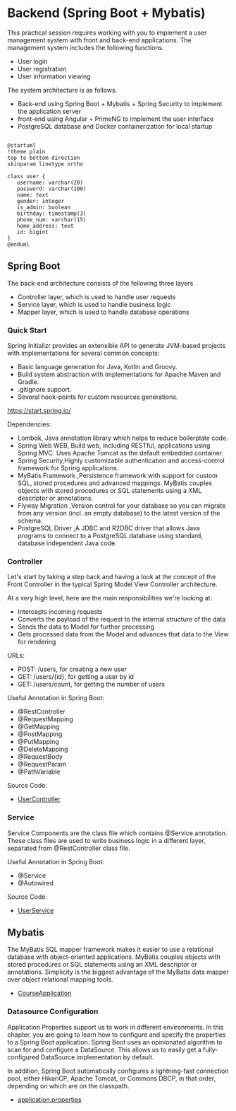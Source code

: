 # Backend (Spring Boot + Mybatis)

This practical session requires working with you to implement a user management system with front and back-end
applications. The management system includes the following functions.

- User login
- User registration
- User information viewing

The system architecture is as follows.

- Back-end using Spring Boot + Mybatis + Spring Security to implement the application server
- front-end using Angular + PrimeNG to implement the user interface
- PostgreSQL database and Docker containerization for local startup

```plantuml

@startuml
!theme plain
top to bottom direction
skinparam linetype ortho

class user {
   username: varchar(20)
   password: varchar(100)
   name: text
   gender: integer
   is_admin: boolean
   birthday: timestamp(3)
   phone_num: varchar(15)
   home_address: text
   id: bigint
}
@enduml

```

## Spring Boot

The back-end architecture consists of the following three layers

- Controller layer, which is used to handle user requests
- Service layer, which is used to handle business logic
- Mapper layer, which is used to handle database operations

### Quick Start

Spring Initializr provides an extensible API to generate JVM-based projects with implementations for several common
concepts:

- Basic language generation for Java, Kotlin and Groovy.
- Build system abstraction with implementations for Apache Maven and Gradle.
- .gitignore support.
- Several hook-points for custom resources generations.

https://start.spring.io/

Dependencies:

- Lombok, Java annotation library which helps to reduce boilerplate code.
- Spring Web WEB, Build web, including RESTful, applications using Spring MVC. Uses Apache Tomcat as the default
  embedded container.
- Spring Security,Highly customizable authentication and access-control framework for Spring applications.
- MyBatis Framework ,Persistence framework with support for custom SQL, stored procedures and advanced mappings. MyBatis
  couples objects with stored procedures or SQL statements using a XML descriptor or annotations.
- Flyway Migration ,Version control for your database so you can migrate from any version (incl. an empty database) to
  the latest version of the schema.
- PostgreSQL Driver ,A JDBC and R2DBC driver that allows Java programs to connect to a PostgreSQL database using
  standard, database independent Java code.

### Controller

Let's start by taking a step back and having a look at the concept of the Front Controller in the typical Spring Model
View Controller architecture.

At a very high level, here are the main responsibilities we're looking at:

- Intercepts incoming requests
- Converts the payload of the request to the internal structure of the data
- Sends the data to Model for further processing
- Gets processed data from the Model and advances that data to the View for rendering

URLs:

- POST: /users, for creating a new user
- GET: /users/{id}, for getting a user by id
- GET: /users/count, for getting the number of users

Useful Annotation in Spring Boot:

- @RestController
- @RequestMapping
- @GetMapping
- @PostMapping
- @PutMapping
- @DeleteMapping
- @RequestBody
- @RequestParam
- @PathVariable

Source Code:

- [UserController](/backend/src/main/java/com/kingland/neusoft/course/controller/UserController.java)

### Service

Service Components are the class file which contains @Service annotation.
These class files are used to write business logic in a different layer, separated from @RestController class file.

Useful Annotation in Spring Boot:

- @Service
- @Autowired

Source Code:

- [UserService](/backend/src/main/java/com/kingland/neusoft/course/service/UserService.java)

## Mybatis

The MyBatis SQL mapper framework makes it easier to use a relational database with object-oriented applications. MyBatis
couples objects with stored procedures or SQL statements using an XML descriptor or annotations. Simplicity is the
biggest advantage of the MyBatis data mapper over object relational mapping tools.

- [CourseApplication](/backend/src/main/java/com/kingland/neusoft/course/CourseApplication.java)

### Datasource Configuration

Application Properties support us to work in different environments. In this chapter, you are going to learn how to
configure and specify the properties to a Spring Boot application.
Spring Boot uses an opinionated algorithm to scan for and configure a DataSource. This allows us to easily get a
fully-configured DataSource implementation by default.

In addition, Spring Boot automatically configures a lightning-fast connection pool, either HikariCP, Apache Tomcat, or
Commons DBCP, in that order, depending on which are on the classpath.

- [application.properties](/backend/src/main/resources/application.properties)

